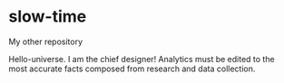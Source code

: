 # slow-time
My other repository

Hello-universe. I am the chief designer! Analytics must be edited to the most accurate facts composed from research and data collection.
